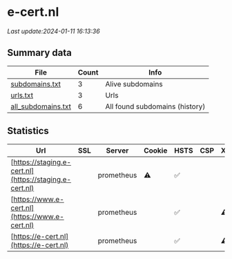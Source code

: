 # e-cert.nl
*Last update:2024-01-11 16:13:36*
## Summary data
| File       | Count | Info |
|------------|-------|------|
|[subdomains.txt](/data/e-cert/subdomains.txt)|3|Alive subdomains|
|[urls.txt](/data/e-cert/urls.txt)|3|Urls|
|[all_subdomains.txt](/data/e-cert/all_subdomains.txt)|6|All found subdomains (history)|
## Statistics
| Url | SSL | Server | Cookie | HSTS | CSP | XFO | XXP | RP | Tech |
|------------|-------|------|------|------|------|------|------|------|------|
|[https://staging.e-cert.nl](https://staging.e-cert.nl)| |prometheus|:warning: |:white_check_mark: | | | |:white_check_mark: |:white_check_mark: |HSTS|
|[https://www.e-cert.nl](https://www.e-cert.nl)| |prometheus| |:white_check_mark: | |:warning: | |:white_check_mark: |:white_check_mark: |HSTS|
|[https://e-cert.nl](https://e-cert.nl)| |prometheus| |:white_check_mark: | |:warning: | |:white_check_mark: |:white_check_mark: |HSTS MySQL PHP Redis...|